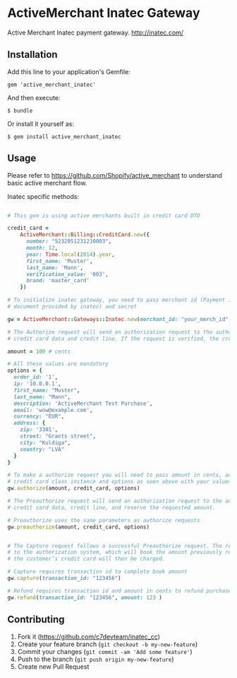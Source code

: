 # ActiveMerchant Inatec Gateway

Active Merchant Inatec payment gateway. http://inatec.com/ 

## Installation

Add this line to your application's Gemfile:

    gem 'active_merchant_inatec'

And then execute:

    $ bundle

Or install it yourself as:

    $ gem install active_merchant_inatec

## Usage

Please refer to https://github.com/Shopify/active_merchant to understand basic active merchant flow.

Inatec specific methods:

```ruby

# This gem is using active merchants built in credit card DTO

credit_card = 
    ActiveMerchant::Billing::CreditCard.new({
      number: "5232051231210003",
      month: 12,
      year: Time.local(2014).year,
      first_name: 'Muster',
      last_name: 'Mann',
      verification_value: '003',
      brand: 'master_card'
    })

# To initialize inatec gateway, you need to pass merchant id (Payment id in credentials 
# document provided by inatec) and secret

gw = ActiveMerchant::Gateways::Inatec.new(merchant_id: "your_merch_id", secret: "your_secret")

# The Authorize request will send an authorization request to the authorization system, which will verify the
# credit card data and credit line. If the request is verified, the credit card will be charged immediately.

amount = 100 # cents

# All these values are mandatory
options = {
  order_id: '1',
  ip: '10.0.0.1',
  first_name: "Muster",
  last_name: "Mann",
  description: 'ActiveMerchant Test Purchase',
  email: 'wow@example.com',
  currency: "EUR",
  address: {
    zip: '3301',
    street: "Grants street",
    city: "Kuldiga",
    country: "LVA"
  }
}

# To make a authorize request you will need to pass amount in cents, active merchants
# credit card class instance and options as seen above with your values. 
gw.authorize(amount, credit_card, options)

# The Preauthorize request will send an authorization request to the authorization system, which will verifythe
# credit card data, credit line, and reserve the requested amount. 

# Preauthorize uses the same parameters as authorize requests
gw.preauthorize(amount, credit_card, options)


# The Capture request follows a successful Preauthorize request. The request will send an authorization request
# to the authorization system, which will book the amount previously reserved by the Preauthorize request and
# the customer’s credit card will then be charged. 

# Capture requires transaction id to complete book amount
gw.capture(transaction_id: "123456")

# Refund requires transaction id and amount in cents to refund purchase
gw.refund(transaction_id: "123456", amount: 123 )

```

## Contributing

1. Fork it (https://github.com/c7devteam/inatec_cc)
2. Create your feature branch (`git checkout -b my-new-feature`)
3. Commit your changes (`git commit -am 'Add some feature'`)
4. Push to the branch (`git push origin my-new-feature`)
5. Create new Pull Request
